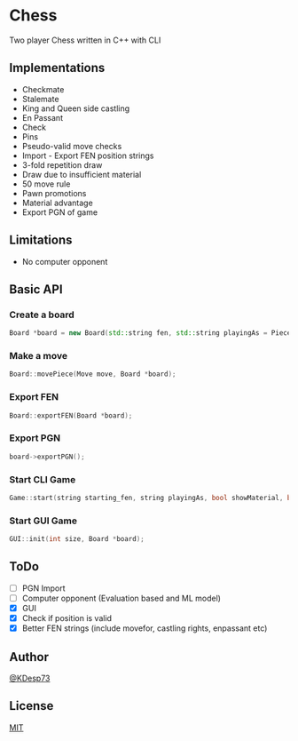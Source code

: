 # Chess

Two player Chess written in C++ with CLI

## Implementations

- Checkmate
- Stalemate
- King and Queen side castling
- En Passant
- Check
- Pins
- Pseudo-valid move checks
- Import - Export FEN position strings
- 3-fold repetition draw
- Draw due to insufficient material
- 50 move rule
- Pawn promotions
- Material advantage
- Export PGN of game

## Limitations

- No computer opponent

## Basic API

### Create a board

```cpp
Board *board = new Board(std::string fen, std::string playingAs = Piece::WHITE, bool showMaterial = true, bool showMoves = true, std::string prompt_type = Board::SEPERATE);
```

### Make a move

```cpp
Board::movePiece(Move move, Board *board);
```

### Export FEN

```cpp
Board::exportFEN(Board *board);
```

### Export PGN

```cpp
board->exportPGN();
```

### Start CLI Game

```cpp
Game::start(string starting_fen, string playingAs, bool showMaterial, bool showMoves, std::string prompt_type);
```

### Start GUI Game

```cpp
GUI::init(int size, Board *board);
```

## ToDo

- [ ] PGN Import
- [ ] Computer opponent (Evaluation based and ML model)
- [x] GUI
- [x] Check if position is valid
- [x] Better FEN strings (include movefor, castling rights, enpassant etc)

## Author

[@KDesp73](http://github.com/KDesp73)

## License

[MIT](https://github.com/KDesp73/Chess/blob/main/LICENSE)
